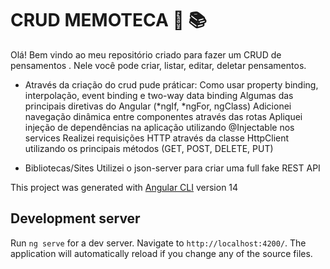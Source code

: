 # CRUD MEMOTECA 👩 📚
Olá! Bem vindo ao meu repositório criado para fazer um CRUD de pensamentos .
Nele você pode criar, listar, editar, deletar pensamentos.

- Através da criação do crud pude práticar:
Como usar property binding, interpolação, event binding e two-way data binding
Algumas das principais diretivas do Angular (*ngIf, *ngFor, ngClass)
Adicionei navegação dinâmica entre componentes através das rotas
Apliquei injeção de dependências na aplicação utilizando @Injectable nos services
Realizei requisições HTTP através da classe HttpClient utilizando os principais métodos (GET, POST, DELETE, PUT)

- Bibliotecas/Sites
Utilizei o json-server para criar uma full fake REST API 

This project was generated with [Angular CLI](https://github.com/angular/angular-cli) version 14

## Development server

Run `ng serve` for a dev server. Navigate to `http://localhost:4200/`. The application will automatically reload if you change any of the source files.



